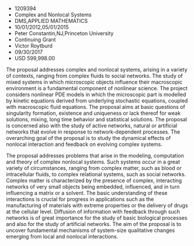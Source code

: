 
* 1209394
* Complex and Nonlocal Systems
* DMS,APPLIED MATHEMATICS
* 10/01/2012,05/01/2015
* Peter Constantin,NJ,Princeton University
* Continuing Grant
* Victor Roytburd
* 09/30/2017
* USD 599,998.00

The proposal addresses complex and nonlocal systems, arising in a variety of
contexts, ranging from complex fluids to social networks. The study of mixed
systems in which microscopic objects influence their macroscopic environment is
a fundamental component of nonlinear science. The project considers nonlinear
PDE models in which the microscopic part is modelled by kinetic equations
derived from underlying stochastic equations, coupled with macroscopic fluid
equations. The proposal aims at basic questions of singularity formation,
existence and uniqueness or lack thereof for weak solutions, mixing, long time
behavior and statistical solutions. The proposal is concerned also with the
study of active networks, natural or artificial networks that evolve in response
to network-dependent processes. The overarching goal of the proposal is to study
the dynamical effects of nonlocal interaction and feedback on evolving complex
systems.

The proposal addresses problems that arise in the modeling, computation and
theory of complex nonlocal systems. Such systems occur in a great variety of
circumstances, ranging from complex matter, such as blood or intracellular
fluids, to complex relational systems, such as social networks. Complex matter
is characterized by the presence of complex, interacting networks of very small
objects being embedded, influenced, and in turn influencing a matrix or a
solvent. The basic understanding of these interactions is crucial for progress
in applications such as the manufacturing of materials with extreme properties
or the delivery of drugs at the cellular level. Diffusion of information with
feedback through such networks is of great importance for the study of basic
biological processes and also for the study of artificial networks. The aim of
the proposal is to uncover fundamental mechanisms of system-size qualitative
changes emerging from local and nonlocal interactions.
